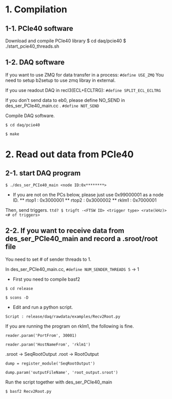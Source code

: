 # 1. Compilation

## 1-1. PCIe40 software
Download and compile PCIe40 library
$ cd daq/pcie40
$ ./start_pcie40_threads.sh

## 1-2. DAQ software
If you want to use ZMQ for data transfer in a process:
`#define USE_ZMQ`
You need to setup b2setup to use zmq libray in external.

If you use readout DAQ in recl3(ECL+ECLTRG):
`#define SPLIT_ECL_ECLTRG`

If you don't send data to eb0, please define NO_SEND in des_ser_PCIe40_main.cc .
`#define NOT_SEND`

Compile DAQ software.

`$ cd daq/pcie40`

`$ make`

# 2. Read out data from PCIe40
## 2-1. start DAQ program 
`$ ./des_ser_PCIe40_main <node ID:0x********>`

* If you are not on the PCs below, please just use 0x99000001 as a node ID.
** rtop1    : 0x3000001
** rtop2    : 0x3000002
** rklm1    : 0x7000001

Then, send triggers.
`ttd? $ trigft -<FTSW ID> <trigger type> <rate(kHz)> <# of triggers>`

## 2-2. If you want to receive data from des_ser_PCIe40_main and record a .sroot/root file
You need to set # of sender threads to 1.

In des_ser_PCIe40_main.cc, 
`#define NUM_SENDER_THREADS 5` -> 1

- First you need to compile basf2

`$ cd release`

`$ scons -D`

- Edit and run a python script.

`Script : release/daq/rawdata/examples/Recv2Root.py`

If you are running the program on rklm1, the following is fine.

`reader.param('PortFrom', 30001)`

`reader.param('HostNameFrom', 'rklm1')`

.sroot -> SeqRootOutput
.root  -> RootOutput

`dump = register_module('SeqRootOutput')`

`dump.param('outputFileName', 'root_output.sroot')`

Run the script together with des_ser_PCIe40_main

`$ basf2 Recv2Root.py `
